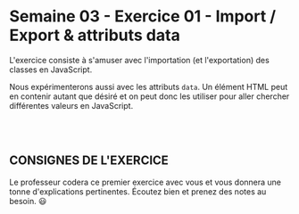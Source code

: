 # Semaine 03 - Exercice 01 - Import / Export & attributs data

L'exercice consiste à s'amuser avec l'importation (et l'exportation) des classes en JavaScript.

Nous expérimenterons aussi avec les attributs `data`. Un élément HTML peut en contenir autant que désiré et on peut donc les utiliser pour aller chercher différentes valeurs en JavaScript.

<br><br>

## CONSIGNES DE L'EXERCICE

Le professeur codera ce premier exercice avec vous et vous donnera une tonne d'explications pertinentes. Écoutez bien et prenez des notes au besoin. 😃
